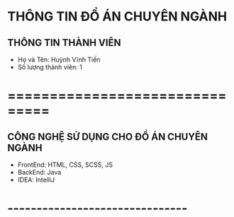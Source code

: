 # THÔNG TIN ĐỒ ÁN CHUYÊN NGÀNH
## THÔNG TIN THÀNH VIÊN
* Họ và Tên: Huỳnh Vĩnh Tiến 
* Số lượng thành viên: 1
# ===============================
## CÔNG NGHỆ SỬ DỤNG CHO ĐỒ ÁN CHUYÊN NGÀNH
* FrontEnd: HTML, CSS, SCSS, JS
* BackEnd: Java
* IDEA: IntelliJ
# -------------------------------
